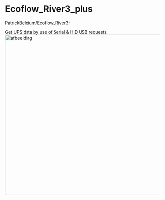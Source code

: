 # Ecoflow_River3_plus

PatrickBelgium/Ecoflow_River3-

Get UPS data by use of Serial & HID USB requests
<img width="700" height="523" alt="afbeelding" src="https://github.com/user-attachments/assets/9a29081e-40d9-4926-a022-71e24e8b0bdb" />
